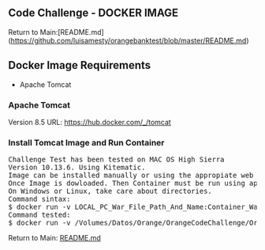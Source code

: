## Code Challenge - DOCKER IMAGE
Return to Main:[README.md] (https://github.com/luisamesty/orangebanktest/blob/master/README.md)
## Docker Image Requirements
- Apache Tomcat
### Apache Tomcat
Version 8.5 
URL: https://hub.docker.com/_/tomcat
### Install Tomcat Image and Run Container
<pre>
Challenge Test has been tested on MAC OS High Sierra
Version 10.13.6. Using Kitematic.
Image can be installed manually or using the appropiate web or desktop application.
Once Image is dowloaded. Then Container must be run using appropiate parameters.
On Windows or Linux, take care about directories. 
Command sintax:
$ docker run -v LOCAL_PC_War_File_Path_And_Name:Container_War_Path_And_Name -it -p  ExternalIP:LocalIP  Image_NAme
Command tested:
$ docker run -v /Volumes/Datos/Orange/OrangeCodeChallenge/OrangeBookApp/target/OrangeBookApp-0.0.1-SNAPSHOT.war:/usr/local/tomcat/webapps/myapp.war -it -p 32780:8080 tomcat
</pre>
Return to Main: [README.md](https://github.com/luisamesty/orangebanktest/blob/master/README.md)